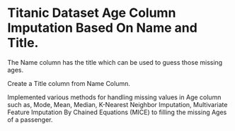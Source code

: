 # Titanic Dataset Age Column Imputation Based On Name and Title.

The Name column has the title which can be used to guess those missing ages. 

Create a Title column from Name Column.

Implemented various methods for handling missing values in Age column such as, Mode, Mean, Median, K-Nearest Neighbor Imputation, Multivariate Feature Imputation By Chained Equations (MICE) to filling the missing Ages of a passenger.


 
